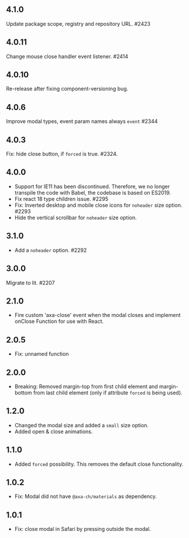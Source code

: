 ## 4.1.0

Update package scope, registry and repository URL. #2423

## 4.0.11

Change mouse close handler event listener. #2414

## 4.0.10

Re-release after fixing component-versioning bug.

## 4.0.6

Improve modal types, event param names always `event` #2344

## 4.0.3

Fix: hide close button, if `forced` is true. #2324.

## 4.0.0

- Support for IE11 has been discontinued. Therefore, we no longer transpile the code with Babel, the codebase is based on ES2019.
- Fix react 18 type children issue. #2295
- Fix: Inverted desktop and mobile close icons for `noheader` size option. #2293
- Hide the vertical scrollbar for `noheader` size option.

## 3.1.0

- Add a `noheader` option. #2292

## 3.0.0

Migrate to lit. #2207

## 2.1.0

- Fire custom 'axa-close' event when the modal closes and implement onClose Function for use with React.

## 2.0.5

- Fix: unnamed function

## 2.0.0

- Breaking: Removed margin-top from first child element and margin-bottom from last child element (only if attribute `forced` is being used).

## 1.2.0

- Changed the modal size and added a `small` size option.
- Added open & close animations.

## 1.1.0

- Added `forced` possibility. This removes the default close functionality.

## 1.0.2

- Fix: Modal did not have `@axa-ch/materials` as dependency.

## 1.0.1

- Fix: close modal in Safari by pressing outside the modal.
